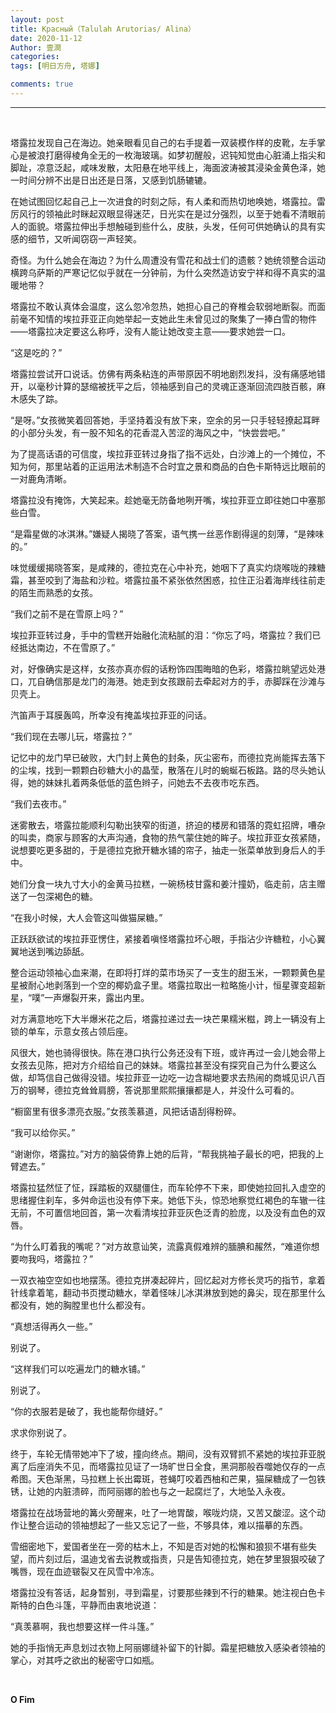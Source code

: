 ```yaml
---
layout: post
title: Красный（Talulah Arutorias/ Alina）
date: 2020-11-12
Author: 壹澗
categories: 
tags: [明日方舟, 塔娜]

comments: true
--- 
```


***

<br/>

塔露拉发现自己在海边。她亲眼看见自己的右手提着一双装模作样的皮靴，左手掌心是被浪打磨得棱角全无的一枚海玻璃。如梦初醒般，迟钝知觉由心脏涌上指尖和脚趾，凉意泛起，咸味发散，太阳悬在地平线上，海面波涛被其浸染金黄色泽，她一时间分辨不出是日出还是日落，又感到饥肠辘辘。

在她试图回忆起自己上一次进食的时刻之际，有人柔和而热切地唤她，塔露拉。雷厉风行的领袖此时眯起双眼显得迷茫，日光实在是过分强烈，以至于她看不清眼前人的面貌。塔露拉伸出手想触碰到些什么，皮肤，头发，任何可供她确认的具有实感的细节，又听闻窃窃一声轻笑。

奇怪。为什么她会在海边？为什么周遭没有雪花和战士们的遗骸？她统领整合运动横跨乌萨斯的严寒记忆似乎就在一分钟前，为什么突然造访安宁祥和得不真实的温暖地带？

塔露拉不敢认真体会温度，这么忽冷忽热，她担心自己的脊椎会软弱地断裂。而面前毫不知情的埃拉菲亚正向她举起一支她此生未曾见过的聚集了一捧白雪的物件——塔露拉决定要这么称呼，没有人能让她改变主意——要求她尝一口。

“这是吃的？”

塔露拉尝试开口说话。仿佛有两条粘连的声带原因不明地剧烈发抖，没有痛感地错开，以毫秒计算的瑟缩被抚平之后，领袖感到自己的灵魂正逐渐回流四肢百骸，麻木感失了踪。

“是呀。”女孩微笑着回答她，手坚持着没有放下来，空余的另一只手轻轻撩起耳畔的小部分头发，有一股不知名的花香混入苦涩的海风之中，“快尝尝吧。”

为了提高话语的可信度，埃拉菲亚转过身指了指不远处，白沙滩上的一个摊位，不知为何，那里站着的正运用法术制造不合时宜之景和商品的白色卡斯特远比眼前的一对鹿角清晰。

塔露拉没有掩饰，大笑起来。趁她毫无防备地咧开嘴，埃拉菲亚立即往她口中塞那些白雪。

“是霜星做的冰淇淋。”嫌疑人揭晓了答案，语气携一丝恶作剧得逞的刻薄，“是辣味的。”

味觉缓缓揭晓答案，是咸辣的，德拉克在心中补充，她咽下了真实灼烧喉咙的辣糖霜，甚至咬到了海盐和沙粒。塔露拉虽不紧张依然困惑，拉住正沿着海岸线往前走的陌生而熟悉的女孩。

“我们之前不是在雪原上吗？”

埃拉菲亚转过身，手中的雪糕开始融化流粘腻的泪：“你忘了吗，塔露拉？我们已经抵达南边，不在雪原了。”

对，好像确实是这样，女孩亦真亦假的话粉饰四围晦暗的色彩，塔露拉眺望远处港口，兀自确信那是龙门的海港。她走到女孩跟前去牵起对方的手，赤脚踩在沙滩与贝壳上。

汽笛声于耳膜轰鸣，所幸没有掩盖埃拉菲亚的问话。

“我们现在去哪儿玩，塔露拉？”

记忆中的龙门早已破败，大门封上黄色的封条，灰尘密布，而德拉克尚能挥去落下的尘埃，找到一颗颗白砂糖大小的晶莹，散落在儿时的蜿蜒石板路。路的尽头她认得，她的妹妹扎着两条低低的蓝色辫子，问她去不去夜市吃东西。

“我们去夜市。”

迷雾散去，塔露拉能顺利勾勒出狭窄的街道，挤迫的楼房和错落的霓虹招牌，嘈杂的叫卖，商家与顾客的大声沟通，食物的热气蒙住她的眸子。埃拉菲亚女孩紧随，说想要吃更多甜的，于是德拉克掀开糖水铺的帘子，抽走一张菜单放到身后人的手中。

她们分食一块九寸大小的金黄马拉糕，一碗杨枝甘露和姜汁撞奶，临走前，店主赠送了一包深褐色的糖。

“在我小时候，大人会管这叫做猫屎糖。”

正跃跃欲试的埃拉菲亚愣住，紧接着嗔怪塔露拉坏心眼，手指沾少许糖粒，小心翼翼地送到嘴边舔舐。

整合运动领袖心血来潮，在即将打烊的菜市场买了一支生的甜玉米，一颗颗黄色星星被耐心地剥落到一个空的椰奶盒子里。塔露拉取出一粒略施小计，恒星骤变超新星，“噗”一声爆裂开来，露出内里。

对方满意地吃下大半爆米花之后，塔露拉递过去一块芒果糯米糍，跨上一辆没有上锁的单车，示意女孩占领后座。

风很大，她也骑得很快。陈在港口执行公务还没有下班，或许再过一会儿她会带上女孩去见陈，把对方介绍给自己的妹妹。塔露拉甚至没有探究自己为什么要这么做，却笃信自己做得没错。埃拉菲亚一边吃一边含糊地要求去热闹的商城见识八百万的钢琴，德拉克耸耸肩膀，答说那里熙熙攘攘都是人，并没什么可看的。

“橱窗里有很多漂亮衣服。”女孩羡慕道，风把话语刮得粉碎。

“我可以给你买。”

“谢谢你，塔露拉。”对方的脑袋倚靠上她的后背，“帮我挑袖子最长的吧，把我的上臂遮去。”

塔露拉猛然怔了怔，踩踏板的双腿僵住，而车轮停不下来，即使她拉回扎入虚空的思绪握住刹车，多舛命运也没有停下来。她低下头，惊恐地察觉红褐色的车辙一往无前，不可置信地回首，第一次看清埃拉菲亚灰色泛青的脸庞，以及没有血色的双唇。

“为什么盯着我的嘴呢？”对方故意讪笑，流露真假难辨的腼腆和赧然，“难道你想要吻我吗，塔露拉？”

一双衣袖空空如也地摆荡。德拉克拼凑起碎片，回忆起对方修长灵巧的指节，拿着针线拿着笔，翻动书页搅动糖水，举着怪味儿冰淇淋放到她的鼻尖，现在那里什么都没有，她的胸膛里也什么都没有。

“真想活得再久一些。”

别说了。

“这样我们可以吃遍龙门的糖水铺。”

别说了。

“你的衣服若是破了，我也能帮你缝好。”

求求你别说了。

终于，车轮无情带她冲下了坡，撞向终点。期间，没有双臂抓不紧她的埃拉菲亚脱离了后座消失不见，而塔露拉见证了一场旷世日全食，黑洞那般吞噬她仅存的一点希图。天色渐黑，马拉糕上长出霉斑，苍蝇叮咬着西柚和芒果，猫屎糖成了一包铁锈，让她的内脏溃碎，而阿丽娜的脸也与之一起腐烂了，大地坠入永夜。

塔露拉在战场营地的篝火旁醒来，吐了一地胃酸，喉咙灼烧，又苦又酸涩。这个动作让整合运动的领袖想起了一些又忘记了一些，不够具体，难以描摹的东西。

雪细密地下，爱国者坐在一旁的枯木上，不知是否对她的松懈和狼狈不堪有些失望，而片刻过后，温迪戈省去说教或指责，只是告知德拉克，她在梦里狠狠咬破了嘴唇，现在血迹皲裂又在风雪中冷冻。

塔露拉没有答话，起身暂别，寻到霜星，讨要那些辣到不行的糖果。她注视白色卡斯特的白色斗篷，平静而由衷地说道：

“真羡慕啊，我也想要这样一件斗篷。”

她的手指悄无声息划过衣物上阿丽娜缝补留下的针脚。霜星把糖放入感染者领袖的掌心，对其呼之欲出的秘密守口如瓶。

<br/>

**O Fim**